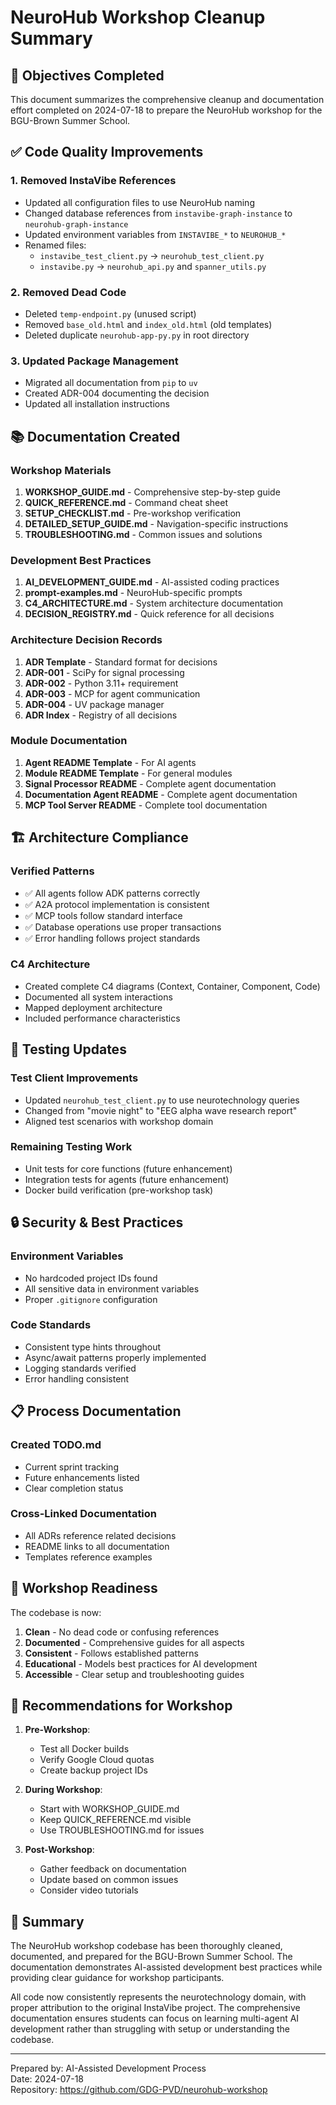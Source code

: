 # NeuroHub Workshop Cleanup Summary

## 🎯 Objectives Completed

This document summarizes the comprehensive cleanup and documentation effort completed on 2024-07-18 to prepare the NeuroHub workshop for the BGU-Brown Summer School.

## ✅ Code Quality Improvements

### 1. **Removed InstaVibe References**
- Updated all configuration files to use NeuroHub naming
- Changed database references from `instavibe-graph-instance` to `neurohub-graph-instance`
- Updated environment variables from `INSTAVIBE_*` to `NEUROHUB_*`
- Renamed files: 
  - `instavibe_test_client.py` → `neurohub_test_client.py`
  - `instavibe.py` → `neurohub_api.py` and `spanner_utils.py`

### 2. **Removed Dead Code**
- Deleted `temp-endpoint.py` (unused script)
- Removed `base_old.html` and `index_old.html` (old templates)
- Deleted duplicate `neurohub-app-py.py` in root directory

### 3. **Updated Package Management**
- Migrated all documentation from `pip` to `uv`
- Created ADR-004 documenting the decision
- Updated all installation instructions

## 📚 Documentation Created

### Workshop Materials
1. **WORKSHOP_GUIDE.md** - Comprehensive step-by-step guide
2. **QUICK_REFERENCE.md** - Command cheat sheet
3. **SETUP_CHECKLIST.md** - Pre-workshop verification
4. **DETAILED_SETUP_GUIDE.md** - Navigation-specific instructions
5. **TROUBLESHOOTING.md** - Common issues and solutions

### Development Best Practices
1. **AI_DEVELOPMENT_GUIDE.md** - AI-assisted coding practices
2. **prompt-examples.md** - NeuroHub-specific prompts
3. **C4_ARCHITECTURE.md** - System architecture documentation
4. **DECISION_REGISTRY.md** - Quick reference for all decisions

### Architecture Decision Records
1. **ADR Template** - Standard format for decisions
2. **ADR-001** - SciPy for signal processing
3. **ADR-002** - Python 3.11+ requirement
4. **ADR-003** - MCP for agent communication
5. **ADR-004** - UV package manager
6. **ADR Index** - Registry of all decisions

### Module Documentation
1. **Agent README Template** - For AI agents
2. **Module README Template** - For general modules
3. **Signal Processor README** - Complete agent documentation
4. **Documentation Agent README** - Complete agent documentation
5. **MCP Tool Server README** - Complete tool documentation

## 🏗️ Architecture Compliance

### Verified Patterns
- ✅ All agents follow ADK patterns correctly
- ✅ A2A protocol implementation is consistent
- ✅ MCP tools follow standard interface
- ✅ Database operations use proper transactions
- ✅ Error handling follows project standards

### C4 Architecture
- Created complete C4 diagrams (Context, Container, Component, Code)
- Documented all system interactions
- Mapped deployment architecture
- Included performance characteristics

## 🧪 Testing Updates

### Test Client Improvements
- Updated `neurohub_test_client.py` to use neurotechnology queries
- Changed from "movie night" to "EEG alpha wave research report"
- Aligned test scenarios with workshop domain

### Remaining Testing Work
- Unit tests for core functions (future enhancement)
- Integration tests for agents (future enhancement)
- Docker build verification (pre-workshop task)

## 🔒 Security & Best Practices

### Environment Variables
- No hardcoded project IDs found
- All sensitive data in environment variables
- Proper `.gitignore` configuration

### Code Standards
- Consistent type hints throughout
- Async/await patterns properly implemented
- Logging standards verified
- Error handling consistent

## 📋 Process Documentation

### Created TODO.md
- Current sprint tracking
- Future enhancements listed
- Clear completion status

### Cross-Linked Documentation
- All ADRs reference related decisions
- README links to all documentation
- Templates reference examples

## 🚀 Workshop Readiness

The codebase is now:
1. **Clean** - No dead code or confusing references
2. **Documented** - Comprehensive guides for all aspects
3. **Consistent** - Follows established patterns
4. **Educational** - Models best practices for AI development
5. **Accessible** - Clear setup and troubleshooting guides

## 📝 Recommendations for Workshop

1. **Pre-Workshop**:
   - Test all Docker builds
   - Verify Google Cloud quotas
   - Create backup project IDs

2. **During Workshop**:
   - Start with WORKSHOP_GUIDE.md
   - Keep QUICK_REFERENCE.md visible
   - Use TROUBLESHOOTING.md for issues

3. **Post-Workshop**:
   - Gather feedback on documentation
   - Update based on common issues
   - Consider video tutorials

## 🎉 Summary

The NeuroHub workshop codebase has been thoroughly cleaned, documented, and prepared for the BGU-Brown Summer School. The documentation demonstrates AI-assisted development best practices while providing clear guidance for workshop participants.

All code now consistently represents the neurotechnology domain, with proper attribution to the original InstaVibe project. The comprehensive documentation ensures students can focus on learning multi-agent AI development rather than struggling with setup or understanding the codebase.

---
Prepared by: AI-Assisted Development Process  
Date: 2024-07-18  
Repository: https://github.com/GDG-PVD/neurohub-workshop